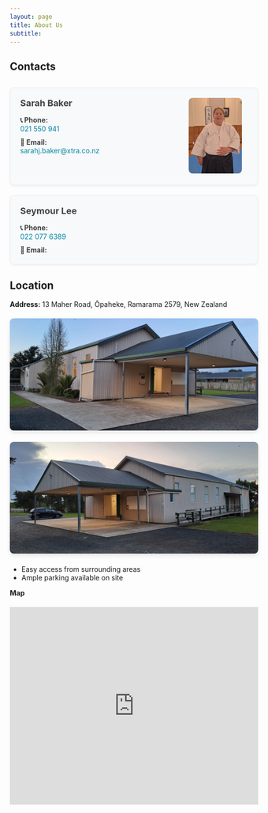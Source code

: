 ```yaml
---
layout: page
title: About Us
subtitle: 
---
```


## Contacts

<div class="contact-container" style="display: flex; flex-wrap: wrap; gap: 20px; margin: 30px 0;">
  
  <!-- Sarah Contact Card -->
  <div class="contact-card" style="flex: 1; min-width: 280px; background-color: #f8f9fa; color: #404040; padding: 20px; border-radius: 8px; border: 1px solid #e9ecef; box-shadow: 0 2px 5px rgba(0,0,0,0.05); text-align: left;">
    <div style="display: flex; gap: 20px; align-items: flex-start;">
      <!-- Left Column - Details -->
      <div style="flex: 1;">
        <h3 style="margin: 0 0 15px 0; font-size: 18px; color: #404040;">Sarah Baker</h3>
        <div style="margin-bottom: 10px;">
          <strong>📞 Phone:</strong><br>
          <a href="tel:021550941" style="color: #0085A1; text-decoration: none;">021 550 941</a>
        </div>
        <div>
          <strong>📧 Email:</strong><br>
          <a href="mailto:sarahj.baker@xtra.co.nz" style="color: #0085A1; text-decoration: none;">sarahj.baker@xtra.co.nz</a>
        </div>
      </div>
      <!-- Right Column - Picture -->
      <div style="flex: 0 0 120px;">
        <img src="/assets/img/Sarah.jpg" alt="Sarah Baker" class="enlargeable" style="width: 90%; height: 100%; border-radius: 8px; object-fit: cover;">
      </div>
    </div>
  </div>

  <!-- Seymour Contact Card -->
  <div class="contact-card" style="flex: 1; min-width: 280px; background-color: #f8f9fa; color: #404040; padding: 20px; border-radius: 8px; border: 1px solid #e9ecef; box-shadow: 0 2px 5px rgba(0,0,0,0.05); text-align: left;">
    <div style="display: flex; gap: 20px; align-items: flex-start;">
      <!-- Left Column - Details -->
      <div style="flex: 1;">
        <h3 style="margin: 0 0 15px 0; font-size: 18px; color: #404040;">Seymour Lee</h3>
        <div style="margin-bottom: 10px;">
          <strong>📞 Phone:</strong><br>
          <a href="tel:0220776389" style="color: #0085A1; text-decoration: none;">022 077 6389</a>
        </div>
        <div>
          <strong>📧 Email:</strong><br>
        </div>
      </div>
      <!-- Right Column - Picture -->
      <div style="flex: 0 0 120px;">
      </div>
    </div>
  </div>

</div>

## Location
**Address:** 13 Maher Road, Ōpaheke, Ramarama 2579, New Zealand

<div class="dojo-images" style="display: flex; flex-wrap: wrap; gap: 20px; margin: 20px 0;">
  <div style="flex: 1; min-width: 300px;">
    <img src="/assets/img/dojo.jpg" alt="Ramarama Aikido Dojo" class="enlargeable" style="width: 100%; height: auto; border-radius: 8px; box-shadow: 0 4px 8px rgba(0,0,0,0.1);">
  </div>
  <div style="flex: 1; min-width: 300px;">
    <img src="/assets/img/dojo1.jpg" alt="Ramarama Aikido Dojo Interior" class="enlargeable" style="width: 100%; height: auto; border-radius: 8px; box-shadow: 0 4px 8px rgba(0,0,0,0.1);">
  </div>
</div>

- Easy access from surrounding areas
- Ample parking available on site 


**Map**
<div class="map-container" style="position: relative; width: 100%; height: 400px; margin: 20px 0;">
  <iframe 
    src="https://www.google.com/maps/embed?pb=!1m18!1m12!1m3!1d3010.1234567890123!2d174.98765432109876!3d-37.12345678901234!2m3!1f0!2f0!3f0!3m2!1i1024!2i768!4f13.1!3m3!1m2!1s0x6d0d4b8c9a8b7c6d%3A0x5e0f1a2b3c4d5e6f!2s13+Maher+Rd%2C+%C5%8Cpaheke%2C+Ramarama+2579%2C+New+Zealand!5e0!3m2!1sen!2snz!4v1234567890123"
    width="100%" 
    height="400" 
    style="border:0;" 
    allowfullscreen="" 
    loading="lazy" 
    referrerpolicy="no-referrer-when-downgrade">
  </iframe>
</div>

